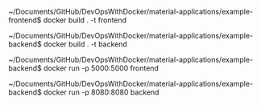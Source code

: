 ~/Documents/GitHub/DevOpsWithDocker/material-applications/example-frontend$ docker build . -t frontend

~/Documents/GitHub/DevOpsWithDocker/material-applications/example-backend$ docker build . -t backend

~/Documents/GitHub/DevOpsWithDocker/material-applications/example-backend$ docker run -p 5000:5000 frontend

~/Documents/GitHub/DevOpsWithDocker/material-applications/example-backend$ docker run -p 8080:8080 backend
